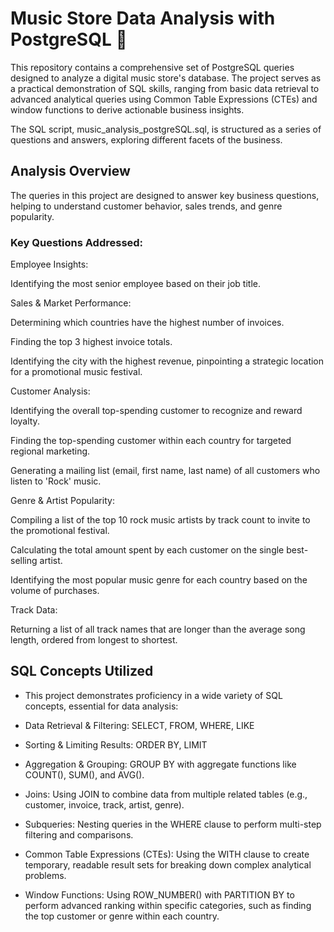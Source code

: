 # Music Store Data Analysis with PostgreSQL 🎵
This repository contains a comprehensive set of PostgreSQL queries designed to analyze a digital music store's database. The project serves as a practical demonstration of SQL skills, ranging from basic data retrieval to advanced analytical queries using Common Table Expressions (CTEs) and window functions to derive actionable business insights.

The SQL script, music_analysis_postgreSQL.sql, is structured as a series of questions and answers, exploring different facets of the business.

## Analysis Overview
The queries in this project are designed to answer key business questions, helping to understand customer behavior, sales trends, and genre popularity.

### Key Questions Addressed:
Employee Insights:

Identifying the most senior employee based on their job title.

Sales & Market Performance:

Determining which countries have the highest number of invoices.

Finding the top 3 highest invoice totals.

Identifying the city with the highest revenue, pinpointing a strategic location for a promotional music festival.

Customer Analysis:

Identifying the overall top-spending customer to recognize and reward loyalty.

Finding the top-spending customer within each country for targeted regional marketing.

Generating a mailing list (email, first name, last name) of all customers who listen to 'Rock' music.

Genre & Artist Popularity:

Compiling a list of the top 10 rock music artists by track count to invite to the promotional festival.

Calculating the total amount spent by each customer on the single best-selling artist.

Identifying the most popular music genre for each country based on the volume of purchases.

Track Data:

Returning a list of all track names that are longer than the average song length, ordered from longest to shortest.

## SQL Concepts Utilized
- This project demonstrates proficiency in a wide variety of SQL concepts, essential for data analysis:

- Data Retrieval & Filtering: SELECT, FROM, WHERE, LIKE

- Sorting & Limiting Results: ORDER BY, LIMIT

- Aggregation & Grouping: GROUP BY with aggregate functions like COUNT(), SUM(), and AVG().

- Joins: Using JOIN to combine data from multiple related tables (e.g., customer, invoice, track, artist, genre).

- Subqueries: Nesting queries in the WHERE clause to perform multi-step filtering and comparisons.

- Common Table Expressions (CTEs): Using the WITH clause to create temporary, readable result sets for breaking down complex analytical problems.

- Window Functions: Using ROW_NUMBER() with PARTITION BY to perform advanced ranking within specific categories, such as finding the top customer or genre within each country.

